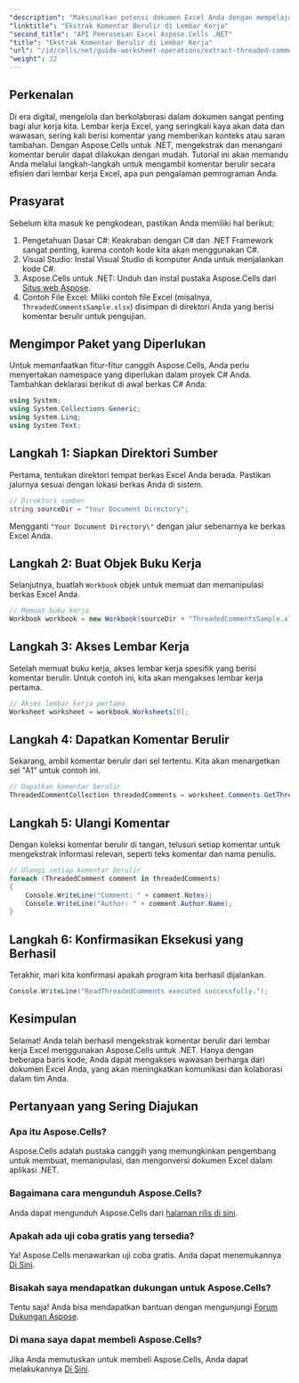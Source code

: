 ```yaml
---
"description": "Maksimalkan potensi dokumen Excel Anda dengan mempelajari cara mengekstrak komentar berulir secara efisien menggunakan Aspose.Cells untuk .NET. Tutorial komprehensif ini memandu Anda langkah demi langkah."
"linktitle": "Ekstrak Komentar Berulir di Lembar Kerja"
"second_title": "API Pemrosesan Excel Aspose.Cells .NET"
"title": "Ekstrak Komentar Berulir di Lembar Kerja"
"url": "/id/cells/net/guide-worksheet-operations/extract-threaded-comments/"
"weight": 22
---
```


## Perkenalan

Di era digital, mengelola dan berkolaborasi dalam dokumen sangat penting bagi alur kerja kita. Lembar kerja Excel, yang seringkali kaya akan data dan wawasan, sering kali berisi komentar yang memberikan konteks atau saran tambahan. Dengan Aspose.Cells untuk .NET, mengekstrak dan menangani komentar berulir dapat dilakukan dengan mudah. Tutorial ini akan memandu Anda melalui langkah-langkah untuk mengambil komentar berulir secara efisien dari lembar kerja Excel, apa pun pengalaman pemrograman Anda. 

## Prasyarat
Sebelum kita masuk ke pengkodean, pastikan Anda memiliki hal berikut:

1. Pengetahuan Dasar C#: Keakraban dengan C# dan .NET Framework sangat penting, karena contoh kode kita akan menggunakan C#.
2. Visual Studio: Instal Visual Studio di komputer Anda untuk menjalankan kode C#.
3. Aspose.Cells untuk .NET: Unduh dan instal pustaka Aspose.Cells dari [Situs web Aspose](https://releases.aspose.com/cells/net/).
4. Contoh File Excel: Miliki contoh file Excel (misalnya, `ThreadedCommentsSample.xlsx`) disimpan di direktori Anda yang berisi komentar berulir untuk pengujian.

## Mengimpor Paket yang Diperlukan
Untuk memanfaatkan fitur-fitur canggih Aspose.Cells, Anda perlu menyertakan namespace yang diperlukan dalam proyek C# Anda. Tambahkan deklarasi berikut di awal berkas C# Anda:

```csharp
using System;
using System.Collections.Generic;
using System.Linq;
using System.Text;
```

## Langkah 1: Siapkan Direktori Sumber
Pertama, tentukan direktori tempat berkas Excel Anda berada. Pastikan jalurnya sesuai dengan lokasi berkas Anda di sistem.

```csharp
// Direktori sumber
string sourceDir = "Your Document Directory";
```
Mengganti `"Your Document Directory\"` dengan jalur sebenarnya ke berkas Excel Anda.

## Langkah 2: Buat Objek Buku Kerja
Selanjutnya, buatlah `Workbook` objek untuk memuat dan memanipulasi berkas Excel Anda.

```csharp
// Memuat buku kerja
Workbook workbook = new Workbook(sourceDir + "ThreadedCommentsSample.xlsx");
```

## Langkah 3: Akses Lembar Kerja
Setelah memuat buku kerja, akses lembar kerja spesifik yang berisi komentar berulir. Untuk contoh ini, kita akan mengakses lembar kerja pertama.

```csharp
// Akses lembar kerja pertama
Worksheet worksheet = workbook.Worksheets[0];
```

## Langkah 4: Dapatkan Komentar Berulir
Sekarang, ambil komentar berulir dari sel tertentu. Kita akan menargetkan sel "A1" untuk contoh ini.

```csharp
// Dapatkan komentar berulir
ThreadedCommentCollection threadedComments = worksheet.Comments.GetThreadedComments("A1");
```

## Langkah 5: Ulangi Komentar
Dengan koleksi komentar berulir di tangan, telusuri setiap komentar untuk mengekstrak informasi relevan, seperti teks komentar dan nama penulis.

```csharp
// Ulangi setiap komentar berulir
foreach (ThreadedComment comment in threadedComments)
{
    Console.WriteLine("Comment: " + comment.Notes);
    Console.WriteLine("Author: " + comment.Author.Name);
}
```

## Langkah 6: Konfirmasikan Eksekusi yang Berhasil
Terakhir, mari kita konfirmasi apakah program kita berhasil dijalankan.

```csharp
Console.WriteLine("ReadThreadedComments executed successfully.");
```

## Kesimpulan
Selamat! Anda telah berhasil mengekstrak komentar berulir dari lembar kerja Excel menggunakan Aspose.Cells untuk .NET. Hanya dengan beberapa baris kode, Anda dapat mengakses wawasan berharga dari dokumen Excel Anda, yang akan meningkatkan komunikasi dan kolaborasi dalam tim Anda.

## Pertanyaan yang Sering Diajukan

### Apa itu Aspose.Cells?
Aspose.Cells adalah pustaka canggih yang memungkinkan pengembang untuk membuat, memanipulasi, dan mengonversi dokumen Excel dalam aplikasi .NET.

### Bagaimana cara mengunduh Aspose.Cells?
Anda dapat mengunduh Aspose.Cells dari [halaman rilis di sini](https://releases.aspose.com/cells/net/).

### Apakah ada uji coba gratis yang tersedia?
Ya! Aspose.Cells menawarkan uji coba gratis. Anda dapat menemukannya [Di Sini](https://releases.aspose.com/).

### Bisakah saya mendapatkan dukungan untuk Aspose.Cells?
Tentu saja! Anda bisa mendapatkan bantuan dengan mengunjungi [Forum Dukungan Aspose](https://forum.aspose.com/c/cells/9).

### Di mana saya dapat membeli Aspose.Cells?
Jika Anda memutuskan untuk membeli Aspose.Cells, Anda dapat melakukannya [Di Sini](https://purchase.aspose.com/buy).